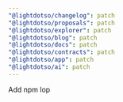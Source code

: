 ```yaml
---
"@lightdotso/changelog": patch
"@lightdotso/proposals": patch
"@lightdotso/explorer": patch
"@lightdotso/blog": patch
"@lightdotso/docs": patch
"@lightdotso/contracts": patch
"@lightdotso/app": patch
"@lightdotso/ai": patch
---
```


Add npm lop
